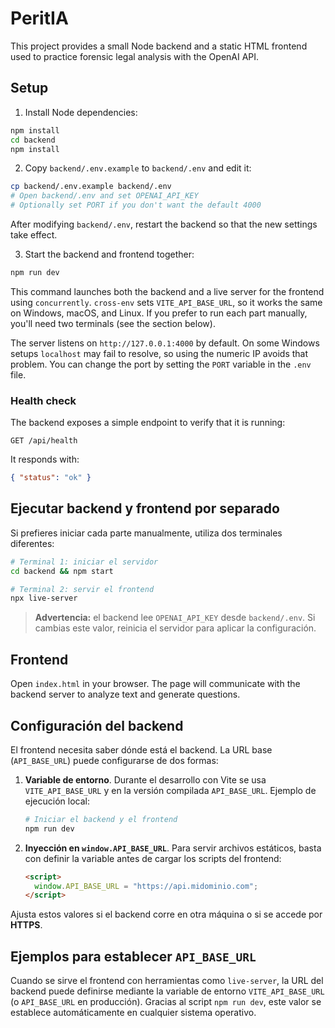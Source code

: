# PeritIA

This project provides a small Node backend and a static HTML frontend used to practice forensic legal analysis with the OpenAI API.

## Setup

1. Install Node dependencies:

```bash
npm install
cd backend
npm install
```

2. Copy `backend/.env.example` to `backend/.env` and edit it:

```bash
cp backend/.env.example backend/.env
# Open backend/.env and set OPENAI_API_KEY
# Optionally set PORT if you don't want the default 4000
```

After modifying `backend/.env`, restart the backend so that the new settings take effect.

3. Start the backend and frontend together:

```bash
npm run dev
```

This command launches both the backend and a live server for the frontend using `concurrently`. `cross-env` sets `VITE_API_BASE_URL`, so it works the same on Windows, macOS, and Linux. If you prefer to run each part manually, you'll need two terminals (see the section below).

The server listens on `http://127.0.0.1:4000` by default. On some Windows setups `localhost` may fail to resolve, so using the numeric IP avoids that problem. You can change the port by setting the `PORT` variable in the `.env` file.

### Health check

The backend exposes a simple endpoint to verify that it is running:

```
GET /api/health
```

It responds with:

```json
{ "status": "ok" }
```

## Ejecutar backend y frontend por separado

Si prefieres iniciar cada parte manualmente, utiliza dos terminales diferentes:

```bash
# Terminal 1: iniciar el servidor
cd backend && npm start
```

```bash
# Terminal 2: servir el frontend
npx live-server
```

> **Advertencia:** el backend lee `OPENAI_API_KEY` desde `backend/.env`. Si cambias este valor, reinicia el servidor para aplicar la configuración.

## Frontend

Open `index.html` in your browser. The page will communicate with the backend server to analyze text and generate questions.

## Configuración del backend

El frontend necesita saber dónde está el backend. La URL base (`API_BASE_URL`)
puede configurarse de dos formas:

1. **Variable de entorno**. Durante el desarrollo con Vite se usa
   `VITE_API_BASE_URL` y en la versión compilada `API_BASE_URL`.  Ejemplo de
   ejecución local:

   ```bash
   # Iniciar el backend y el frontend
   npm run dev
   ```

2. **Inyección en `window.API_BASE_URL`**. Para servir archivos estáticos, basta
   con definir la variable antes de cargar los scripts del frontend:

   ```html
   <script>
     window.API_BASE_URL = "https://api.midominio.com";
   </script>
   ```

Ajusta estos valores si el backend corre en otra máquina o si se accede por
**HTTPS**.

## Ejemplos para establecer `API_BASE_URL`

Cuando se sirve el frontend con herramientas como `live-server`, la URL del
backend puede definirse mediante la variable de entorno `VITE_API_BASE_URL`
(o `API_BASE_URL` en producción). Gracias al script `npm run dev`, este valor
se establece automáticamente en cualquier sistema operativo.


